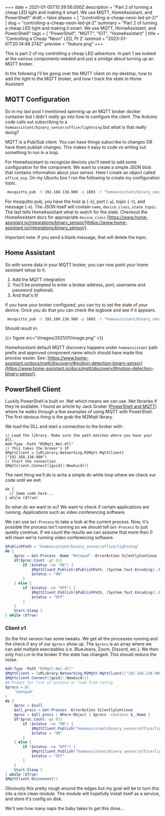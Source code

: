 +++
date = 2021-01-05T15:39:56.000Z
description = "Part 2 of turning a cheap LED light and making it smart. We use MQTT, HomeAssistant, and PowerShell!"
draft = false
aliases = [ "/controlling-a-cheap-neon-led-pt-2/" ]
slug = "controlling-a-cheap-neon-led-pt-2"
summary = "Part 2 of turning a cheap LED light and making it smart. We use MQTT, HomeAssistant, and PowerShell!"
tags = [ "PowerShell", "MQTT", "IOT", "HomeAssistant" ]
title = 'Controlling a Cheap "Neon" LED, Pt 2'
lastmod = "2023-01-01T20:14:48.274Z"
preview = "feature.png"
+++


This is part 2 of my controlling a cheap LED adventure. In part 1 we looked at
the various components needed and just a smidge about turning up an MQTT broker.

In the following I'll be going over the MQTT client on my desktop, how to add
the light to the MQTT broker, and how I track the state in Home Assistant

## MQTT Configuration

So in my last post I mentioned spinning up an MQTT broker docker container but I
didn't really go into how to configure the client. The Arduino code calls out
subscribing to a `homeassistant/binary_sensor/office/lightning` but what is that
really doing?

MQTT is a Pub/Sub client. You can have things subscribe to changes OR have them
publish changes. This makes it easy to code vs writing out something to run in a
loop.

For HomeAssistant to recognize devices you'll need to add some configuration for
the component. We want to create a simple JSON blob that contains information
about your sensor. Here I create an object called `office_esp`. On my Ubuntu box
I run the following to create my configuration topic.

```bash
 mosquitto_pub -h 192.168.138.900 -p 1883 -t "homeassistant/binary_sensor/office/config" -m '{"name": "office_esp", "device_class": "light", "state_topic": "homeassistant/binary_sensor/office/lightning"}'
```

For mosquitto pub, you have the host ip (`-h`), port (`-p`), topic (`-t`), and
message (`-m`). The JSON itself will contain `name`, `device_class`,
`state_topic`. The last tells HomeAssistant what to watch for the state.
Checkout the HomeAssistant docs for appropriate `device_class`
[https://www.home-assistant.io/integrations/binary_sensor/](https://www.home-assistant.io/integrations/binary_sensor/).

Important note: If you send a blank message, that will delete the topic.

## Home Assistant

So with some data in your MQTT broker, you can now point your home assistant
setup to it.

1. Add the MQTT integration
2. You'll be prompted to enter a broker address, port, username and password
   (optional).
3. And that's it!

If you have your broker configured, you can try to set the state of your device.
Once you do that you can check the logbook and see if it appears.

```bash
 mosquitto_pub -h 192.168.138.900 -p 1883 -t "homeassistant/binary_sensor/office/lightning" -m "ON"
```

Should result in:

{{< figure src="/images/2021/01/image.png" >}}

HomeAssistant default MQTT discovery happens under `homeassistant` path prefix
and approved component name which should have made this process easier. See:
[https://www.home-assistant.io/docs/mqtt/discovery/#motion-detection-binary-sensor](https://www.home-assistant.io/docs/mqtt/discovery/#motion-detection-binary-sensor).

## PowerShell Client

Luckily PowerShell is built on .Net which means we can use .Net libraries if
they're available. I found an article by Jack Gruber
([PowerShell and MQTT](https://jackgruber.github.io/2019-06-05-ps-mqtt/)) where
he walks through a few examples of using MQTT with PowerShell. The first obvious
thing is the grab the M2Mqtt library.

We load the DLL and start a connection to the broker with:

```
// Load the library. Make sure the path matches where you have your dll.
Add-Type -Path "M2Mqtt.Net.dll"
// This takes the broker's IP
$MqttClient = [uPLibrary.Networking.M2Mqtt.MqttClient]("192.168.138.900")
// Start the connection
$Mqttclient.Connect([guid]::NewGuid())
```

The next thing we'll do is write a simple do while loop where we check our code
until we exit.

```
do {
  // Some code here...
} while ($True)
```

So what do we want to `do`? We want to check if certain applications are
running. Applications such as video conferencing software.

We can use `Get-Process` to take a look at the current process. Now, it's
possible the process isn't running so we should tell `Get-Process` to just
quietly continue. If we count the results we can assume that more then 0 will
mean we're running video conferencing software.

```powershell
$PublishPath = "homeassistant/binary_sensor/office/lightning"
do {
    $proc = Get-Process -Name "Notepad" -ErrorAction SilentlyContinue
    if($proc.Count -gt 0){
        if ($status -ne "ON") {
            $MqttClient.Publish($PublishPath, [System.Text.Encoding]::UTF8.GetBytes("ON"))
            $status = "ON"
        }
    } else {
        if ($status -ne "OFF") {
            $MqttClient.Publish($PublishPath, [System.Text.Encoding]::UTF8.GetBytes("OFF"))
            $status = "OFF"
        }
    }
    Start-Sleep 5
} while ($True)
```

### Client v1

So the first version has some tweaks. We get all the processes running and the
check if any of our `$procs` show up. The `$procs` is an array where we can add
multiple executables (i.e. BlueJeans, Zoom, Discord, etc.). We then only
`Publish` to the broker if the state has changed. This should reduce the noise.

```powershell
Add-Type -Path "M2Mqtt.Net.dll"
$MqttClient = [uPLibrary.Networking.M2Mqtt.MqttClient]("192.168.138.900")
$Mqttclient.Connect([guid]::NewGuid())
## Prompt for list of process or load from config
$procs = @(
    'notepad'
)
do {
    $proc = $null
    $all_procs = Get-Process -ErrorAction SilentlyContinue
    $proc = $all_procs | Where-Object { $procs -contains $_.Name }
    if($proc.Count -gt 0){
        if ($status -ne "ON") {
            $MqttClient.Publish("homeassistant/binary_sensor/office/lightning", [System.Text.Encoding]::UTF8.GetBytes("ON"))
            $status = "ON"
        }
    } else {
        if ($status -ne "OFF") {
            $MqttClient.Publish("homeassistant/binary_sensor/office/lightning", [System.Text.Encoding]::UTF8.GetBytes("OFF"))
            $status = "OFF"
        }
    }
    Start-Sleep 5
} while ($True)
$MqttClient.Disconnect()
```

Obviously this pretty rough around the edges but my goal will be to turn this
into a nice clean module. The module will hopefully install itself as a service,
and store it's config on disk.

We'll see how many naps the baby takes to get this done...
